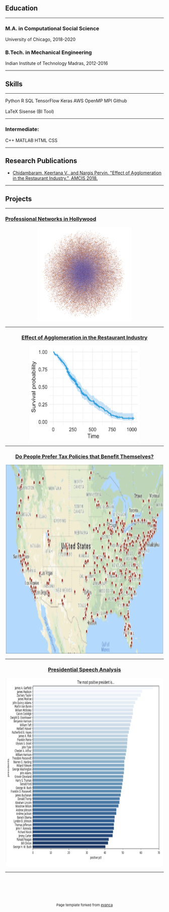 ## Education

---

### M.A. in Computational Social Science
University of Chicago, 2018-2020

### B.Tech. in Mechanical Engineering
Indian Institute of Technology Madras, 2012-2016

---

## Skills

---
<span class="a">Python</span>
<span class="a">R</span>
<span class="a">SQL</span>
<span class="a">TensorFlow</span>
<span class="a">Keras</span>
<span class="a">AWS</span>
<span class="a">OpenMP</span>
<span class="a">MPI</span>
<span class="a">Github</span>
<br><br>
<span class="a">LaTeX</span>
<span class="a">Sisense (BI Tool)</span>

---

### Intermediate:
<span class="a">C++</span>
<span class="a">MATLAB</span>
<span class="a">HTML</span>
<span class="a">CSS</span>

---

## Research Publications

- [Chidambaram, Keertana V., and Nargis Pervin. "Effect of Agglomeration in the Restaurant Industry.", AMCIS 2018.
](https://github.com/keertanavc/Papers-and-Posters/blob/master/restaurant_agglomeration_working_paper.pdf)

---

## Projects

---

### [Professional Networks in Hollywood](/sample_page)
<center>
  <img src="images/hollywood_network.png?raw=true" style="width:300px;height:300px;"/>
<center/>
  
---
  
### [Effect of Agglomeration in the Restaurant Industry](/pdf/sample_presentation.pdf)
<center>
  <img src="images/survival_model.png?raw=true" style="width:350px;height:300px;"/>
<center/>
  
---

### [Do People Prefer Tax Policies that Benefit Themselves?](http://example.com/)
<img src="images/tax_demographic.png?raw=true" style="width:500px;height:600px;"/>

---
### [Presidential Speech Analysis](http://example.com/)
<img src="images/positive_president.png?raw=true" style="width:500px;height:600px;"/>

---



<br><br>
---
<p style="font-size:11px">Page template forked from <a href="https://github.com/evanca/quick-portfolio">evanca</a></p>
<!-- Remove above link if you don't want to attibute -->

